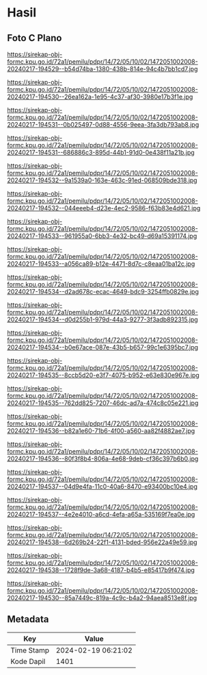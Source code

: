 # Hasil

## Foto C Plano

https://sirekap-obj-formc.kpu.go.id/72a1/pemilu/pdpr/14/72/05/10/02/1472051002008-20240217-194529--b54d74ba-1380-438b-814e-94c4b7bb1cd7.jpg

https://sirekap-obj-formc.kpu.go.id/72a1/pemilu/pdpr/14/72/05/10/02/1472051002008-20240217-194530--26ea162a-1e95-4c37-af30-3980e17b3f1e.jpg

https://sirekap-obj-formc.kpu.go.id/72a1/pemilu/pdpr/14/72/05/10/02/1472051002008-20240217-194531--0b025497-0d88-4556-9eea-3fa3db793ab8.jpg

https://sirekap-obj-formc.kpu.go.id/72a1/pemilu/pdpr/14/72/05/10/02/1472051002008-20240217-194531--686886c3-895d-44b1-91d0-0e438f11a21b.jpg

https://sirekap-obj-formc.kpu.go.id/72a1/pemilu/pdpr/14/72/05/10/02/1472051002008-20240217-194532--9a1539a0-163e-463c-91ed-068509bde318.jpg

https://sirekap-obj-formc.kpu.go.id/72a1/pemilu/pdpr/14/72/05/10/02/1472051002008-20240217-194532--044eeeb4-d23e-4ec2-9586-f63b83e4d621.jpg

https://sirekap-obj-formc.kpu.go.id/72a1/pemilu/pdpr/14/72/05/10/02/1472051002008-20240217-194533--961955a0-6bb3-4e32-bc49-d69a15391174.jpg

https://sirekap-obj-formc.kpu.go.id/72a1/pemilu/pdpr/14/72/05/10/02/1472051002008-20240217-194533--a056ca89-b12e-4471-8d7c-c8eaa01ba12c.jpg

https://sirekap-obj-formc.kpu.go.id/72a1/pemilu/pdpr/14/72/05/10/02/1472051002008-20240217-194534--d2ad678c-ecac-4649-bdc9-3254ffb0829e.jpg

https://sirekap-obj-formc.kpu.go.id/72a1/pemilu/pdpr/14/72/05/10/02/1472051002008-20240217-194534--d0d255b1-979d-44a3-9277-3f3adb892315.jpg

https://sirekap-obj-formc.kpu.go.id/72a1/pemilu/pdpr/14/72/05/10/02/1472051002008-20240217-194534--b0e67ace-087e-43b5-b657-99c1e6395bc7.jpg

https://sirekap-obj-formc.kpu.go.id/72a1/pemilu/pdpr/14/72/05/10/02/1472051002008-20240217-194535--8ccb5d20-e3f7-4075-b952-e63e830e967e.jpg

https://sirekap-obj-formc.kpu.go.id/72a1/pemilu/pdpr/14/72/05/10/02/1472051002008-20240217-194535--762dd825-7207-46dc-ad7a-474c8c05e221.jpg

https://sirekap-obj-formc.kpu.go.id/72a1/pemilu/pdpr/14/72/05/10/02/1472051002008-20240217-194536--b82a1e60-71b6-4f00-a560-aa82f4882ae7.jpg

https://sirekap-obj-formc.kpu.go.id/72a1/pemilu/pdpr/14/72/05/10/02/1472051002008-20240217-194536--80f3f8b4-806a-4e68-9deb-cf36c397b6b0.jpg

https://sirekap-obj-formc.kpu.go.id/72a1/pemilu/pdpr/14/72/05/10/02/1472051002008-20240217-194537--04d9e4fa-11c0-40a6-8470-e93400bc10e4.jpg

https://sirekap-obj-formc.kpu.go.id/72a1/pemilu/pdpr/14/72/05/10/02/1472051002008-20240217-194537--4e2e4010-a6cd-4efa-a65a-535169f7ea0e.jpg

https://sirekap-obj-formc.kpu.go.id/72a1/pemilu/pdpr/14/72/05/10/02/1472051002008-20240217-194538--6d269b24-22f1-4131-bded-956e22a49e59.jpg

https://sirekap-obj-formc.kpu.go.id/72a1/pemilu/pdpr/14/72/05/10/02/1472051002008-20240217-194538--1728f9de-3a68-4187-b4b5-e85417b9f474.jpg

https://sirekap-obj-formc.kpu.go.id/72a1/pemilu/pdpr/14/72/05/10/02/1472051002008-20240217-194530--85a7449c-819a-4c9c-b4a2-94aea8513e8f.jpg


## Metadata

| Key        | Value               |
| ---------- | ------------------- |
| Time Stamp | 2024-02-19 06:21:02 |
| Kode Dapil | 1401                |



